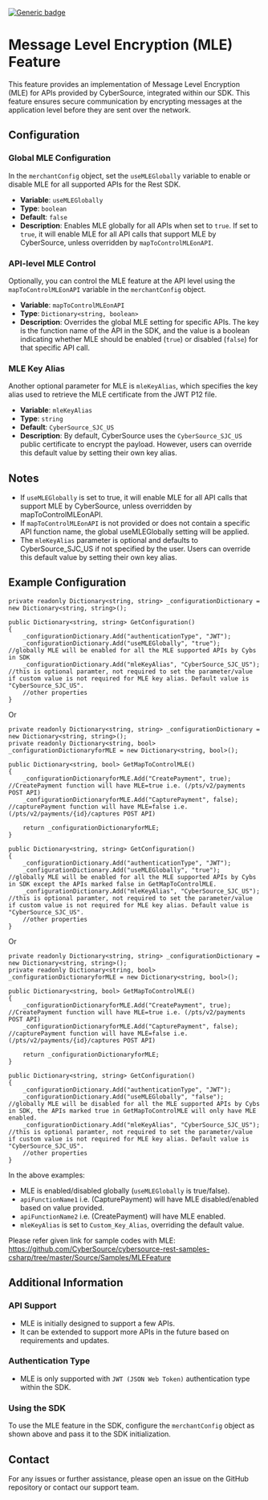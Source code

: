 [![Generic badge](https://img.shields.io/badge/MLE-NEW-GREEN.svg)](https://shields.io/)

# Message Level Encryption (MLE) Feature

This feature provides an implementation of Message Level Encryption (MLE) for APIs provided by CyberSource, integrated within our SDK. This feature ensures secure communication by encrypting messages at the application level before they are sent over the network.

## Configuration

### Global MLE Configuration

In the `merchantConfig` object, set the `useMLEGlobally` variable to enable or disable MLE for all supported APIs for the Rest SDK.

- **Variable**: `useMLEGlobally`
- **Type**: `boolean`
- **Default**: `false`
- **Description**: Enables MLE globally for all APIs when set to `true`. If set to `true`, it will enable MLE for all API calls that support MLE by CyberSource, unless overridden by `mapToControlMLEonAPI`.

### API-level MLE Control

Optionally, you can control the MLE feature at the API level using the `mapToControlMLEonAPI` variable in the `merchantConfig` object.

- **Variable**: `mapToControlMLEonAPI`
- **Type**: `Dictionary<string, boolean>`
- **Description**: Overrides the global MLE setting for specific APIs. The key is the function name of the API in the SDK, and the value is a boolean indicating whether MLE should be enabled (`true`) or disabled (`false`) for that specific API call.

### MLE Key Alias

Another optional parameter for MLE is `mleKeyAlias`, which specifies the key alias used to retrieve the MLE certificate from the JWT P12 file.

- **Variable**: `mleKeyAlias`
- **Type**: `string`
- **Default**: `CyberSource_SJC_US`
- **Description**: By default, CyberSource uses the `CyberSource_SJC_US` public certificate to encrypt the payload. However, users can override this default value by setting their own key alias.

## Notes
- If `useMLEGlobally` is set to true, it will enable MLE for all API calls that support MLE by CyberSource, unless overridden by mapToControlMLEonAPI.
- If `mapToControlMLEonAPI` is not provided or does not contain a specific API function name, the global useMLEGlobally setting will be applied.
- The `mleKeyAlias` parameter is optional and defaults to CyberSource_SJC_US if not specified by the user. Users can override this default value by setting their own key alias.

## Example Configuration

    private readonly Dictionary<string, string> _configurationDictionary = new Dictionary<string, string>();

    public Dictionary<string, string> GetConfiguration()
    {
        _configurationDictionary.Add("authenticationType", "JWT");
        _configurationDictionary.Add("useMLEGlobally", "true");     //globally MLE will be enabled for all the MLE supported APIs by Cybs in SDK
        _configurationDictionary.Add("mleKeyAlias", "CyberSource_SJC_US");      //this is optional paramter, not required to set the parameter/value if custom value is not required for MLE key alias. Default value is "CyberSource_SJC_US".
        //other properties
    }

Or

    private readonly Dictionary<string, string> _configurationDictionary = new Dictionary<string, string>();
    private readonly Dictionary<string, bool> _configurationDictionaryforMLE = new Dictionary<string, bool>();
    
    public Dictionary<string, bool> GetMapToControlMLE()
    {
        _configurationDictionaryforMLE.Add("CreatePayment", true);         //CreatePayment function will have MLE=true i.e. (/pts/v2/payments POST API)      
        _configurationDictionaryforMLE.Add("CapturePayment", false);       //capturePayment function will have MLE=false i.e.  (/pts/v2/payments/{id}/captures POST API)

        return _configurationDictionaryforMLE;
    }

    public Dictionary<string, string> GetConfiguration()
    {
        _configurationDictionary.Add("authenticationType", "JWT");
        _configurationDictionary.Add("useMLEGlobally", "true");     //globally MLE will be enabled for all the MLE supported APIs by Cybs in SDK except the APIs marked false in GetMapToControlMLE.
        _configurationDictionary.Add("mleKeyAlias", "CyberSource_SJC_US");      //this is optional paramter, not required to set the parameter/value if custom value is not required for MLE key alias. Default value is "CyberSource_SJC_US".
        //other properties
    }

Or

    private readonly Dictionary<string, string> _configurationDictionary = new Dictionary<string, string>();
    private readonly Dictionary<string, bool> _configurationDictionaryforMLE = new Dictionary<string, bool>();
    
    public Dictionary<string, bool> GetMapToControlMLE()
    {
        _configurationDictionaryforMLE.Add("CreatePayment", true);         //CreatePayment function will have MLE=true i.e. (/pts/v2/payments POST API)      
        _configurationDictionaryforMLE.Add("CapturePayment", false);       //capturePayment function will have MLE=false i.e.  (/pts/v2/payments/{id}/captures POST API)

        return _configurationDictionaryforMLE;
    }

    public Dictionary<string, string> GetConfiguration()
    {
        _configurationDictionary.Add("authenticationType", "JWT");
        _configurationDictionary.Add("useMLEGlobally", "false");     //globally MLE will be disabled for all the MLE supported APIs by Cybs in SDK, the APIs marked true in GetMapToControlMLE will only have MLE enabled.
        _configurationDictionary.Add("mleKeyAlias", "CyberSource_SJC_US");      //this is optional paramter, not required to set the parameter/value if custom value is not required for MLE key alias. Default value is "CyberSource_SJC_US".
        //other properties
    }

In the above examples:
- MLE is enabled/disabled globally (`useMLEGlobally` is true/false).
- `apiFunctionName1` i.e. (CapturePayment) will have MLE disabled/enabled based on value provided.
- `apiFunctionName2` i.e. (CreatePayment) will have MLE enabled.
- `mleKeyAlias` is set to `Custom_Key_Alias`, overriding the default value.

Please refer given link for sample codes with MLE:
https://github.com/CyberSource/cybersource-rest-samples-csharp/tree/master/Source/Samples/MLEFeature 

## Additional Information

### API Support
- MLE is initially designed to support a few APIs.
- It can be extended to support more APIs in the future based on requirements and updates.
### Authentication Type
- MLE is only supported with `JWT (JSON Web Token)` authentication type within the SDK.
### Using the SDK
To use the MLE feature in the SDK, configure the `merchantConfig` object as shown above and pass it to the SDK initialization.

## Contact
For any issues or further assistance, please open an issue on the GitHub repository or contact our support team.

